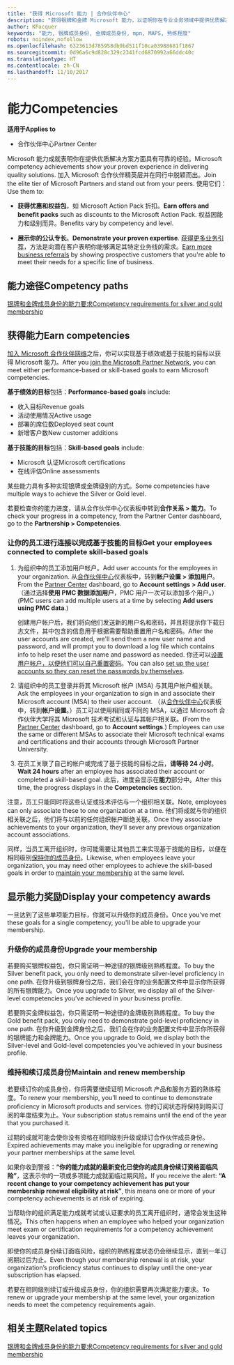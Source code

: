 ```yaml
---
title: "获得 Microsoft 能力 | 合作伙伴中心"
description: "获得银牌和金牌 Microsoft 能力，以证明你在专业业务领域中提供优质解决方案方面拥有公认的专长"
author: KPacquer
keywords: "能力, 银牌成员身份, 金牌成员身份, mpn, MAPS, 熟练程度"
robots: noindex,nofollow
ms.openlocfilehash: 6323613d785958db9bd511f10ca03988681f1867
ms.sourcegitcommit: 0d96a6c9d828c329c2341fcd6870992a66ddc40c
ms.translationtype: HT
ms.contentlocale: zh-CN
ms.lasthandoff: 11/10/2017
---
```

<!--
•   FWLink https://go.microsoft.com/fwlink/?linkid=851080 : top of page
•   FWLink https://go.microsoft.com/fwlink/?linkid=851281: top of page (duplicate)
•   FWLink https://go.microsoft.com/fwlink/?linkid=851079: Competencies (#attainment_paths)
•   FWLink https://go.microsoft.com/fwlink/?linkid=851081: Maintain and renew membership (#maintain_membership)
•   FWLink https://go.microsoft.com/fwlink/?linkid=851082: Get your employees connected to complete skill-based goals (#associating_achievements)
•   FWLink https://go.microsoft.com/fwlink/?linkid=851083 : Achievement overrides (#achievement_override)
•   FWLink: https://go.microsoft.com/fwlink/?linkid=851236: UI link, goes to the place where you import new users. Temporarily points to the Partner Center homepage.
•   FWLink: https://go.microsoft.com/fwlink/?linkid=851607 :Will go to the docs page for Silver/Gold competency achievements. Currently goes to https://partnercenter.microsoft.com/partner/cloud-solution-provider 

 -->

# <a name="competencies"></a><span data-ttu-id="238b5-104">能力</span><span class="sxs-lookup"><span data-stu-id="238b5-104">Competencies</span></span>

**<span data-ttu-id="238b5-105">适用于</span><span class="sxs-lookup"><span data-stu-id="238b5-105">Applies to</span></span>**
-  <span data-ttu-id="238b5-106">合作伙伴中心</span><span class="sxs-lookup"><span data-stu-id="238b5-106">Partner Center</span></span>

<span data-ttu-id="238b5-107">Microsoft 能力成就表明你在提供优质解决方案方面具有可靠的经验。</span><span class="sxs-lookup"><span data-stu-id="238b5-107">Microsoft competency achievements show your proven experience in delivering quality solutions.</span></span> <span data-ttu-id="238b5-108">加入 Microsoft 合作伙伴精英层并在同行中脱颖而出。</span><span class="sxs-lookup"><span data-stu-id="238b5-108">Join the elite tier of Microsoft Partners and stand out from your peers.</span></span> <span data-ttu-id="238b5-109">使用它们：</span><span class="sxs-lookup"><span data-stu-id="238b5-109">Use them to:</span></span> 

*  <span data-ttu-id="238b5-110">**获得优惠和权益包**，如 Microsoft Action Pack 折扣。</span><span class="sxs-lookup"><span data-stu-id="238b5-110">**Earn offers and benefit packs** such as discounts to the Microsoft Action Pack.</span></span> <span data-ttu-id="238b5-111">权益因能力和级别而异。</span><span class="sxs-lookup"><span data-stu-id="238b5-111">Benefits vary by competency and level.</span></span> 

*  <span data-ttu-id="238b5-112">**展示你的公认专长**。</span><span class="sxs-lookup"><span data-stu-id="238b5-112">**Demonstrate your proven expertise**.</span></span> <span data-ttu-id="238b5-113">[获得更多业务引荐](referrals.md)，方法是向潜在客户表明你能够满足其特定业务线的需求。</span><span class="sxs-lookup"><span data-stu-id="238b5-113">[Earn more business referrals](referrals.md) by showing prospective customers that you're able to meet their needs for a specific line of business.</span></span>

## <a href="" id="attainment_paths"></a><span data-ttu-id="238b5-114">能力途径</span><span class="sxs-lookup"><span data-stu-id="238b5-114">Competency paths</span></span>

[<span data-ttu-id="238b5-115">银牌和金牌成员身份的能力要求</span><span class="sxs-lookup"><span data-stu-id="238b5-115">Competency requirements for silver and gold membership</span></span>](learn-about-competencies.md)

## <a name="earn-competencies"></a><span data-ttu-id="238b5-116">获得能力</span><span class="sxs-lookup"><span data-stu-id="238b5-116">Earn competencies</span></span>

<span data-ttu-id="238b5-117">[加入 Microsoft 合作伙伴网络](mpn-overview.md)之后，你可以实现基于绩效或基于技能的目标以获得 Microsoft 能力。</span><span class="sxs-lookup"><span data-stu-id="238b5-117">After you [join the Microsoft Partner Network](mpn-overview.md), you can meet either performance-based or skill-based goals to earn Microsoft competencies.</span></span> 

<span data-ttu-id="238b5-118">**基于绩效的目标**包括：</span><span class="sxs-lookup"><span data-stu-id="238b5-118">**Performance-based goals** include:</span></span> 
* <span data-ttu-id="238b5-119">收入目标</span><span class="sxs-lookup"><span data-stu-id="238b5-119">Revenue goals</span></span>
* <span data-ttu-id="238b5-120">活动使用情况</span><span class="sxs-lookup"><span data-stu-id="238b5-120">Active usage</span></span>
* <span data-ttu-id="238b5-121">部署的席位数</span><span class="sxs-lookup"><span data-stu-id="238b5-121">Deployed seat count</span></span>
* <span data-ttu-id="238b5-122">新增客户数</span><span class="sxs-lookup"><span data-stu-id="238b5-122">New customer additions</span></span>

<span data-ttu-id="238b5-123">**基于技能的目标**包括：</span><span class="sxs-lookup"><span data-stu-id="238b5-123">**Skill-based goals** include:</span></span> 
* <span data-ttu-id="238b5-124">Microsoft 认证</span><span class="sxs-lookup"><span data-stu-id="238b5-124">Microsoft certifications</span></span>
* <span data-ttu-id="238b5-125">在线评估</span><span class="sxs-lookup"><span data-stu-id="238b5-125">Online assessments</span></span> 

<span data-ttu-id="238b5-126">某些能力具有多种实现银牌或金牌级别的方式。</span><span class="sxs-lookup"><span data-stu-id="238b5-126">Some competencies have multiple ways to achieve the Silver or Gold level.</span></span>

<span data-ttu-id="238b5-127">若要检查你的能力进度，请从合作伙伴中心仪表板中转到**合作关系 > 能力**。</span><span class="sxs-lookup"><span data-stu-id="238b5-127">To check your progress in a competency, from the Partner Center dashboard, go to the **Partnership > Competencies**.</span></span> 

### <a href="" id="associating_achievements"></a><span data-ttu-id="238b5-128">让你的员工进行连接以完成基于技能的目标</span><span class="sxs-lookup"><span data-stu-id="238b5-128">Get your employees connected to complete skill-based goals</span></span>

1.  <span data-ttu-id="238b5-129">为组织中的员工添加用户帐户。</span><span class="sxs-lookup"><span data-stu-id="238b5-129">Add user accounts for the employees in your organization.</span></span> <span data-ttu-id="238b5-130">从[合作伙伴中心](http://partnercenter.microsoft.com)仪表板中，转到**帐户设置 > 添加用户**。</span><span class="sxs-lookup"><span data-stu-id="238b5-130">From the [Partner Center](http://partnercenter.microsoft.com) dashboard, go to **Account settings > Add user**.</span></span> <span data-ttu-id="238b5-131">（通过选择**使用 PMC 数据添加用户**，PMC 用户一次可以添加多个用户。）</span><span class="sxs-lookup"><span data-stu-id="238b5-131">(PMC users can add multiple users at a time by selecting **Add users using PMC data**.)</span></span>

    <span data-ttu-id="238b5-132">创建用户帐户后，我们将向他们发送新的用户名和密码，并且将提示你下载日志文件，其中包含的信息用于根据需要帮助重置用户名和密码。</span><span class="sxs-lookup"><span data-stu-id="238b5-132">After the user accounts are created, we'll send them a new user name and password, and will prompt you to download a log file which contains info to help reset the user name and password as needed.</span></span> <span data-ttu-id="238b5-133">你还可以[设置用户帐户，以便他们可以自己重置密码](https://docs.microsoft.com/en-us/azure/active-directory/active-directory-passwords-getting-started)。</span><span class="sxs-lookup"><span data-stu-id="238b5-133">You can also [set up the user accounts so they can reset the passwords by themselves](https://docs.microsoft.com/en-us/azure/active-directory/active-directory-passwords-getting-started).</span></span>

2. <span data-ttu-id="238b5-134">请组织中的员工登录并将其 Microsoft 帐户 (MSA) 与其用户帐户相关联。</span><span class="sxs-lookup"><span data-stu-id="238b5-134">Ask the employees in your organization to sign in and associate their Microsoft account (MSA) to their user account.</span></span> <span data-ttu-id="238b5-135">（从[合作伙伴中心](http://partnercenter.microsoft.com)仪表板中，转到**帐户设置**。）员工可以使用相同或不同的 MSA，以通过 Microsoft 合作伙伴大学将其 Microsoft 技术考试和认证与其帐户相关联。</span><span class="sxs-lookup"><span data-stu-id="238b5-135">(From the [Partner Center](http://partnercenter.microsoft.com) dashboard, go to **Account settings**.) Employees can use the same or different MSAs to associate their Microsoft technical exams and certifications and their accounts through Microsoft Partner University.</span></span>

3.  <span data-ttu-id="238b5-136">在员工关联了自己的帐户或完成了基于技能的目标之后，**请等待 24 小时**。</span><span class="sxs-lookup"><span data-stu-id="238b5-136">**Wait 24 hours** after an employee has associated their account or completed a skill-based goal.</span></span> <span data-ttu-id="238b5-137">此后，进度会显示在**能力**部分中。</span><span class="sxs-lookup"><span data-stu-id="238b5-137">After this time, the progress displays in the **Competencies** section.</span></span>

<span data-ttu-id="238b5-138">注意，员工只能同时将这些认证或技术评估与一个组织相关联。</span><span class="sxs-lookup"><span data-stu-id="238b5-138">Note, employees can only associate these to one organization at a time.</span></span> <span data-ttu-id="238b5-139">他们将成就与你的组织相关联之后，他们将与以前的任何组织帐户断绝关联。</span><span class="sxs-lookup"><span data-stu-id="238b5-139">Once they associate achievements to your organization, they’ll sever any previous organization account associations.</span></span>

<span data-ttu-id="238b5-140">同样，当员工离开组织时，你可能需要让其他员工来实现基于技能的目标，以便在相同级别[保持你的成员身份](#maintaining_membership)。</span><span class="sxs-lookup"><span data-stu-id="238b5-140">Likewise, when employees leave your organization, you may need other employees to achieve the skill-based goals in order to [maintain your membership](#maintaining_membership) at the same level.</span></span>

## <a name="display-your-competency-awards"></a><span data-ttu-id="238b5-141">显示能力奖励</span><span class="sxs-lookup"><span data-stu-id="238b5-141">Display your competency awards</span></span>

<span data-ttu-id="238b5-142">一旦达到了这些单项能力目标，你就可以升级你的成员身份。</span><span class="sxs-lookup"><span data-stu-id="238b5-142">Once you've met these goals for a single competency, you'll be able to upgrade your membership.</span></span>

### <a name="upgrade-your-membership"></a><span data-ttu-id="238b5-143">升级你的成员身份</span><span class="sxs-lookup"><span data-stu-id="238b5-143">Upgrade your membership</span></span>

<span data-ttu-id="238b5-144">若要购买银牌权益包，你只需证明一种途径的银牌级别熟练程度。</span><span class="sxs-lookup"><span data-stu-id="238b5-144">To buy the Silver benefit pack, you only need to demonstrate silver-level proficiency in one path.</span></span> <span data-ttu-id="238b5-145">在你升级到银牌身份之后，我们会在你的业务配置文件中显示你所获得的所有银牌能力。</span><span class="sxs-lookup"><span data-stu-id="238b5-145">Once you upgrade to Silver, we display all of the Silver-level competencies you’ve achieved in your business profile.</span></span> 

<span data-ttu-id="238b5-146">若要购买金牌权益包，你只需证明一种途径的金牌级别熟练程度。</span><span class="sxs-lookup"><span data-stu-id="238b5-146">To buy the Gold benefit pack, you only need to demonstrate gold-level proficiency in one path.</span></span> <span data-ttu-id="238b5-147">在你升级到金牌身份之后，我们会在你的业务配置文件中显示你所获得的银牌能力和金牌能力。</span><span class="sxs-lookup"><span data-stu-id="238b5-147">Once you upgrade to Gold, we display both the Silver-level and Gold-level competencies you’ve achieved in your business profile.</span></span> 

### <a href="" id="maintain_membership"></a><span data-ttu-id="238b5-148">维持和续订成员身份</span><span class="sxs-lookup"><span data-stu-id="238b5-148">Maintain and renew membership</span></span>

<span data-ttu-id="238b5-149">若要续订你的成员身份，你将需要继续证明 Microsoft 产品和服务方面的熟练程度。</span><span class="sxs-lookup"><span data-stu-id="238b5-149">To renew your membership, you’ll need to continue to demonstrate proficiency in Microsoft products and services.</span></span> <span data-ttu-id="238b5-150">你的订阅状态将保持到购买订阅的年度结束为止。</span><span class="sxs-lookup"><span data-stu-id="238b5-150">Your subscription status remains until the end of the year that you purchased it.</span></span>

<span data-ttu-id="238b5-151">过期的成就可能会使你没有资格在相同级别升级或续订合作伙伴成员身份。</span><span class="sxs-lookup"><span data-stu-id="238b5-151">Expired achievements may make you ineligible for upgrading or renewing your partner memberships at the same level.</span></span> 

<span data-ttu-id="238b5-152">如果你收到警报：**“你的能力成就的最新变化已使你的成员身份续订资格面临风险”**，这表示你的一项或多项能力成就面临过期风险。</span><span class="sxs-lookup"><span data-stu-id="238b5-152">If you receive the alert: **“A recent change to your competency achievement has put your membership renewal eligibility at risk”**, this means one or more of your competency achievements is at risk of expiring.</span></span> 

<span data-ttu-id="238b5-153">当帮助你的组织满足能力成就考试或认证要求的员工离开组织时，通常会发生这种情况。</span><span class="sxs-lookup"><span data-stu-id="238b5-153">This often happens when an employee who helped your organization meet exam or certification requirements for a competency achievement leaves your organization.</span></span> 

<span data-ttu-id="238b5-154">即使你的成员身份续订面临风险，组织的熟练程度状态仍会继续显示，直到一年订阅期过后为止。</span><span class="sxs-lookup"><span data-stu-id="238b5-154">Even though your membership renewal is at risk, your organization’s proficiency status continues to display until the one-year subscription has elapsed.</span></span>

<span data-ttu-id="238b5-155">若要在相同级别续订或升级成员身份，你的组织需要再次满足能力要求。</span><span class="sxs-lookup"><span data-stu-id="238b5-155">To renew or upgrade your membership at the same level, your organization needs to meet the competency requirements again.</span></span>

## <a name="related-topics"></a><span data-ttu-id="238b5-156">相关主题</span><span class="sxs-lookup"><span data-stu-id="238b5-156">Related topics</span></span>

[<span data-ttu-id="238b5-157">银牌和金牌成员身份的能力要求</span><span class="sxs-lookup"><span data-stu-id="238b5-157">Competency requirements for silver and gold membership</span></span>](learn-about-competencies.md)